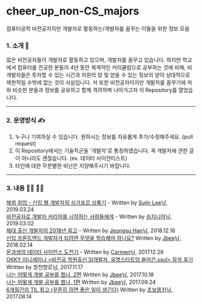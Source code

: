 # cheer_up_non-CS_majors
컴퓨터공학 비전공자지만 개발자로 활동하는/개발자를 꿈꾸는 이들을 위한 정보 모음 

### 1. 소개 :speech_balloon: 
많은 비전공자들이 개발자로 활동하고 있으며, 개발자를 꿈꾸고 있습니다. 하지만 학교에서 컴퓨터를 전공한 분들이 4년 동안 체계적인 커리큘럼으로 공부하는 것에 비해, 비개발자들은 투자할 수 있는 시간과 자원의 양 및 얻을 수 있는 정보의 양이 상대적으로 제한적일 수밖에 없는 것이 사실입니다. 저 또한 비전공자이지만 개발자를 꿈꾸기에 저와 비슷한 분들과 정보를 공유하고 함께 격려하며 나아가고자 이 Repository를 열었습니다.

* * *

### 2. 운영방식 :writing_hand:
1. 누구나 기여하실 수 있습니다. 원하시는 정보를 자유롭게 추가/수정해주세요. (pull request)
2. 이 Repository에서는 기술직군을 '개발자'로 통칭하였습니다. 꼭 개발자에 관한 글이 아니라도 괜찮습니다. (ex. 데이터 사이언티스트)
3. 타인에 대한 무분별한 비난은 지양해주시기 바랍니다. 

* * *

### 3. 내용 :woman_technologist: :man_technologist:
[해외 취업 - 신입 웹 개발자의 싱가포르 상륙기](https://sujinlee.me/how-i-landed-my-dream-job-in-sg/) - Written by [Sujin Lee](https://github.com/sujinleeme)님, 2019.03.24    
[비전공자로 개발자 커리어를 시작하는 사람들에게](https://www.youtube.com/watch?v=5bIzMeC6Djk) - Written by [승지니어](https://www.youtube.com/channel/UCW4ixpFivk6eJl8b5bFOLkg)님, 2019.03.02  
[체대 출신 개발자의 2018년 회고](https://ryan-han.com/post/memoirs/memoirs2018/) - Written by [Jeongsu Han](https://github.com/integerous)님, 2018.12.16     
[신입 프론트엔드 개발자가 되려면 무엇을 학습해야 하나요?](https://jbee.io/essay/for_junior_frontend_developer/) Written by [Jbee](https://github.com/JaeYeopHan)님, 2018.02.14   
[문과생의 데이터 사이언스 도전기](https://brunch.co.kr/@carmenlee/46) - Written by [Carmen](https://brunch.co.kr/@carmenlee#info)님, 2017.12.26     
[OKKY 미니세미나 <비전공 학원출신 SI개발자, 유명스타트업 들어간.ssul> 참석 후기](https://jojoldu.tistory.com/247) Written by 창천향로님, 2017.11.17     
[나는 어떻게 개발 공부를 했나, 2편](https://jbee.io/essay/how_do_i_study_2/) Written by [Jbee](https://github.com/JaeYeopHan)님, 2017.10.18  
[나는 어떻게 개발 공부를 했나, 1편](https://jbee.io/essay/how_do_i_study_1/) Written by [Jbee](https://github.com/JaeYeopHan)님, 2017.09.24  
[6개월간의 TIL 회고 (꾸준히 하면 좋은 일이 생긴다)](https://wayhome25.github.io/til/2017/08/14/TIL-for-6-months/) Written by [초보몽키](https://github.com/wayhome25)님, 2017.08.14    


